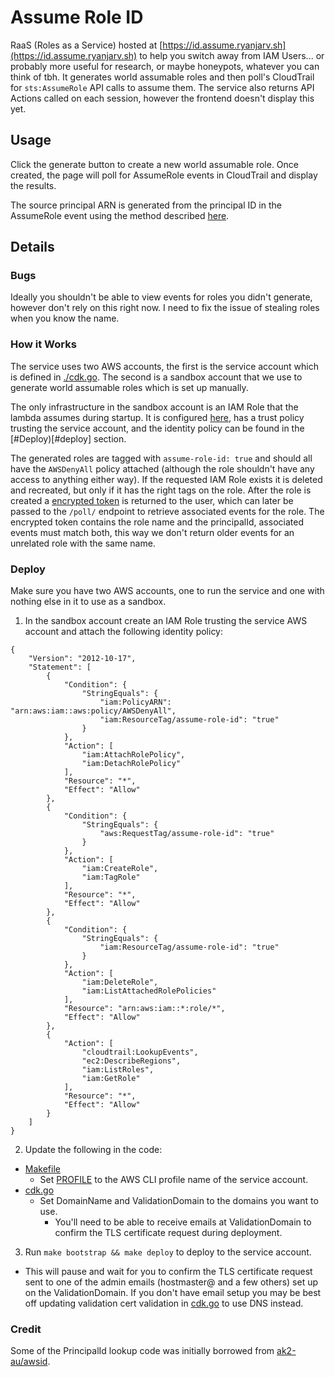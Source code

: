 # Assume Role ID

RaaS (Roles as a Service) hosted at [https://id.assume.ryanjarv.sh](https://id.assume.ryanjarv.sh) to help you switch away from IAM Users... or probably more useful for research, or maybe honeypots, whatever you can think of tbh. It generates world assumable roles and then poll's CloudTrail for `sts:AssumeRole` API calls to assume them. The service also returns API Actions called on each session, however the frontend doesn't display this yet.

## Usage

Click the generate button to create a new world assumable role. Once created, the page will poll for AssumeRole events in CloudTrail and display the results.

The source principal ARN is generated from the principal ID in the AssumeRole event using the method described [here](https://hackingthe.cloud/aws/enumeration/enumerate_principal_arn_from_unique_id/).

## Details


### Bugs

Ideally you shouldn't be able to view events for roles you didn't generate, however don't rely on this right now. I need to fix the issue of stealing roles when you know the name.

### How it Works

The service uses two AWS accounts, the first is the service account which is defined in [./cdk.go](./cdk.go). The second is a sandbox account that we use to generate world assumable roles which is set up manually.

The only infrastructure in the sandbox account is an IAM Role that the lambda assumes during startup. It is configured [here](https://github.com/RyanJarv/assume-role-id/blob/d986d0347e8eb3795d8305a1e4b42bda8b6cbc07/cdk.go#L23), has a trust policy trusting the service account, and the identity policy can be found in the [#Deploy)[#deploy] section.

The generated roles are tagged with `assume-role-id: true` and should all have the `AWSDenyAll` policy attached (although the role shouldn't have any access to anything either way). If the requested IAM Role exists it is deleted and recreated, but only if it has the right tags on the role. After the role is created a [encrypted token](https://github.com/RyanJarv/assume-role-id/blob/4a71662cc1536ce77e33a74fb162c0df0bbf081d/web/pkg/role_token.go#L14) is returned to the user, which can later be passed to the `/poll/` endpoint to retrieve associated events for the role. The encrypted token contains the role name and the principalId, associated events must match both, this way we don't return older events for an unrelated role with the same name.


### Deploy


Make sure you have two AWS accounts, one to run the service and one with nothing else in it to use as a sandbox.

1. In the sandbox account create an IAM Role trusting the service AWS account and attach the following identity policy:

```
{
	"Version": "2012-10-17",
	"Statement": [
		{
			"Condition": {
				"StringEquals": {
					"iam:PolicyARN": "arn:aws:iam::aws:policy/AWSDenyAll",
					"iam:ResourceTag/assume-role-id": "true"
				}
			},
			"Action": [
				"iam:AttachRolePolicy",
				"iam:DetachRolePolicy"
			],
			"Resource": "*",
			"Effect": "Allow"
		},
		{
			"Condition": {
				"StringEquals": {
					"aws:RequestTag/assume-role-id": "true"
				}
			},
			"Action": [
				"iam:CreateRole",
				"iam:TagRole"
			],
			"Resource": "*",
			"Effect": "Allow"
		},
		{
			"Condition": {
				"StringEquals": {
					"iam:ResourceTag/assume-role-id": "true"
				}
			},
			"Action": [
				"iam:DeleteRole",
				"iam:ListAttachedRolePolicies"
			],
			"Resource": "arn:aws:iam::*:role/*",
			"Effect": "Allow"
		},
		{
			"Action": [
				"cloudtrail:LookupEvents",
				"ec2:DescribeRegions",
				"iam:ListRoles",
				"iam:GetRole"
			],
			"Resource": "*",
			"Effect": "Allow"
		}
	]
}
```


2. Update the following in the code:
  * [Makefile](./Makefile)
    * Set [PROFILE](https://github.com/RyanJarv/assume-role-id/blob/4a71662cc1536ce77e33a74fb162c0df0bbf081d/Makefile#L1) to the AWS CLI profile name of the service account.
  * [cdk.go](./cdk.go)
    * Set DomainName and ValidationDomain to the domains you want to use.
      * You'll need to be able to receive emails at ValidationDomain to confirm the TLS certificate request during deployment.
3. Run `make bootstrap && make deploy` to deploy to the service account.
  * This will pause and wait for you to confirm the TLS certificate request sent to one of the admin emails (hostmaster@ and a few others) set up on the ValidationDomain. If you don't have email setup you may be best off updating validation cert validation in [cdk.go](./cdk.go) to use DNS instead.

### Credit

Some of the PrincipalId lookup code was initially borrowed from [ak2-au/awsid](https://github.com/ak2-au/awsid).
